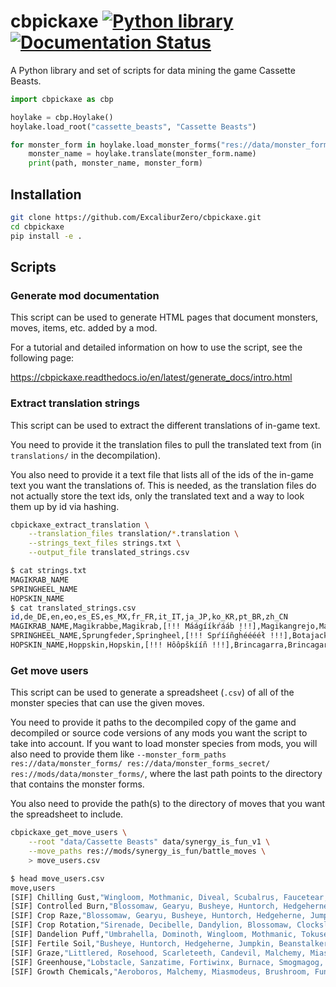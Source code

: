 # cbpickaxe [![Python library](https://github.com/ExcaliburZero/cbpickaxe/actions/workflows/python-library.yml/badge.svg)](https://github.com/ExcaliburZero/cbpickaxe/actions/workflows/python-library.yml) [![Documentation Status](https://readthedocs.org/projects/cbpickaxe/badge/?version=latest)](https://cbpickaxe.readthedocs.io/en/latest/?badge=latest)
A Python library and set of scripts for data mining the game Cassette Beasts.

```python
import cbpickaxe as cbp

hoylake = cbp.Hoylake()
hoylake.load_root("cassette_beasts", "Cassette Beasts")

for monster_form in hoylake.load_monster_forms("res://data/monster_forms/").values():
    monster_name = hoylake.translate(monster_form.name)
    print(path, monster_name, monster_form)
```

## Installation
```bash
git clone https://github.com/ExcaliburZero/cbpickaxe.git
cd cbpickaxe
pip install -e .
```

## Scripts
### Generate mod documentation
This script can be used to generate HTML pages that document monsters, moves, items, etc. added by a mod.

For a tutorial and detailed information on how to use the script, see the following page:

https://cbpickaxe.readthedocs.io/en/latest/generate_docs/intro.html

### Extract translation strings
This script can be used to extract the different translations of in-game text.

You need to provide it the translation files to pull the translated text from (in `translations/` in the decompilation).

You also need to provide it a text file that lists all of the ids of the in-game text you want the translations of. This is needed, as the translation files do not actually store the text ids, only the translated text and a way to look them up by id via hashing.
```bash
cbpickaxe_extract_translation \
    --translation_files translation/*.translation \
    --strings_text_files strings.txt \
    --output_file translated_strings.csv
```

```bash
$ cat strings.txt
MAGIKRAB_NAME
SPRINGHEEL_NAME
HOPSKIN_NAME
$ cat translated_strings.csv
id,de_DE,en,eo,es_ES,es_MX,fr_FR,it_IT,ja_JP,ko_KR,pt_BR,zh_CN
MAGIKRAB_NAME,Magikrabbe,Magikrab,[!!! Máágííkŕááb !!!],Magikangrejo,Magikangrejo,Magicrabe,Magistaceo,マギカツギ,마법게,Magikaranguejo,魔术蟹
SPRINGHEEL_NAME,Sprungfeder,Springheel,[!!! Spŕííñgh̀ééééł !!!],Botajack,Botajack,Ressortalon,Saltatore,ピョンジャック,폴짝깨비,Saltamola,弹簧腿
HOPSKIN_NAME,Hoppskin,Hopskin,[!!! Hôôpškííñ !!!],Brincagarra,Brincagarras,Sautepeau,Balzospello,ホップスキン,홉스킨,Pulagarra,蝠普金斯
```

### Get move users
This script can be used to generate a spreadsheet (`.csv`) of all of the monster species that can use the given moves.

You need to provide it paths to the decompiled copy of the game and decompiled or source code versions of any mods you want the script to take into account. If you want to load monster species from mods, you will also need to provide them like `--monster_form_paths res://data/monster_forms/ res://data/monster_forms_secret/ res://mods/data/monster_forms/`, where the last path points to the directory that contains the monster forms.

You also need to provide the path(s) to the directory of moves that you want the spreadsheet to include.
```bash
cbpickaxe_get_move_users \
    --root "data/Cassette Beasts" data/synergy_is_fun_v1 \
    --move_paths res://mods/synergy_is_fun/battle_moves \
    > move_users.csv
```

```bash
$ head move_users.csv
move,users
[SIF] Chilling Gust,"Wingloom, Mothmanic, Diveal, Scubalrus, Faucetear, Fountess, Sparktan, Zeustrike, Shining Kuneko, Undyin, Spooki-onna, Diveberg"
[SIF] Controlled Burn,"Blossomaw, Gearyu, Busheye, Huntorch, Hedgeherne, Jumpkin, Beanstalker, Draculeaf, Rockertrice, Adeptile"
[SIF] Crop Raze,"Blossomaw, Gearyu, Busheye, Huntorch, Hedgeherne, Jumpkin, Beanstalker, Draculeaf, Rockertrice, Adeptile"
[SIF] Crop Rotation,"Sirenade, Decibelle, Dandylion, Blossomaw, Clocksley, Robindam, Muskrateer, Ratcousel, Elfless, Grampus, Faerious, Busheye, Huntorch, Hedgeherne, Jumpkin, Beanstalker, Draculeaf, Pawndead, Skelevangelist, Kingrave, Queenyx"
[SIF] Dandelion Puff,"Umbrahella, Dominoth, Wingloom, Mothmanic, Tokusect, Padpole, Frillypad, Liligator, Jellyton, Shining Kuneko, Khepri, Ferriclaw, Auriclaw"
[SIF] Fertile Soil,"Busheye, Huntorch, Hedgeherne, Jumpkin, Beanstalker, Draculeaf"
[SIF] Graze,"Littlered, Rosehood, Scarleteeth, Candevil, Malchemy, Miasmodeus, Vendemon, Gumbaal, Wooltergeist, Ramtasm, Zombleat, Capricorpse, Dandylion, Blossomaw, Macabra, Folklord, Dominoth, Wingloom, Mothmanic, Tokusect, Manispear, Palangolin, Kittelly, Cat-5, Puppercut, Southpaw, Ratcousel, Terracooka, Coaldron, Jumpkin, Beanstalker, Draculeaf, Anathema, Trapwurm, Wyrmaw"
[SIF] Greenhouse,"Lobstacle, Sanzatime, Fortiwinx, Burnace, Smogmagog, Pondwalker, Sharktanker, Averevoir"
[SIF] Growth Chemicals,"Aeroboros, Malchemy, Miasmodeus, Brushroom, Fungogh, Busheye, Huntorch, Hedgeherne, Jumpkin, Beanstalker, Draculeaf, Burnace, Smogmagog, Ferriclaw, Auriclaw"
```